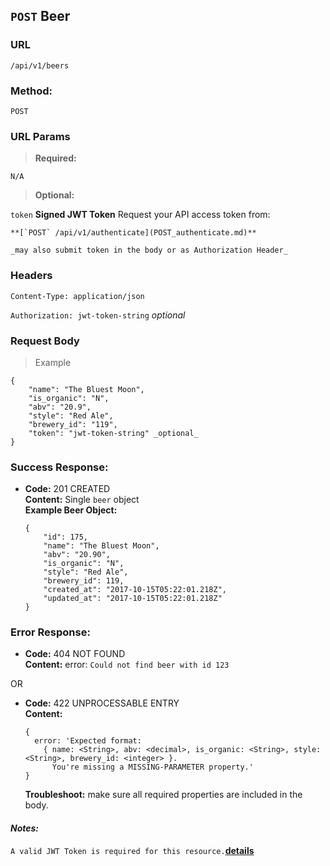 ## `POST` Beer

### **URL**

`/api/v1/beers`

### **Method:**
  
`POST`
  
### **URL Params**

> **Required:**
 
`N/A`

> **Optional:**
 
`token`
    **Signed JWT Token** Request your API access token from:
    
    **[`POST` /api/v1/authenticate](POST_authenticate.md)**
    
    _may also submit token in the body or as Authorization Header_

### **Headers**

`Content-Type: application/json`

`Authorization: jwt-token-string` _optional_

### **Request Body**

> Example

```
{
    "name": "The Bluest Moon",
    "is_organic": "N",
    "abv": "20.9",
    "style": "Red Ale",
    "brewery_id": "119",
    "token": "jwt-token-string" _optional_
}
```

### **Success Response:**
  * **Code:** 201 CREATED <br />
    **Content:** Single `beer` object<br />
    **Example Beer Object:**
    ```
    {
        "id": 175,
        "name": "The Bluest Moon",
        "abv": "20.90",
        "is_organic": "N",
        "style": "Red Ale",
        "brewery_id": 119,
        "created_at": "2017-10-15T05:22:01.218Z",
        "updated_at": "2017-10-15T05:22:01.218Z"
    }
    ```
 
### **Error Response:**
  * **Code:** 404 NOT FOUND <br />
    **Content:** error: `Could not find beer with id 123`

  OR

  * **Code:** 422 UNPROCESSABLE ENTRY <br />
    **Content:**
    ```
    {
      error: 'Expected format:
        { name: <String>, abv: <decimal>, is_organic: <String>, style: <String>, brewery_id: <integer> }.
          You're missing a MISSING-PARAMETER property.'
    }
    ```
    **Troubleshoot:** make sure all required properties are included in the body.

#### **_Notes:_**

`A valid JWT Token is required for this resource.`**[details](POST_authenticate.md)**
